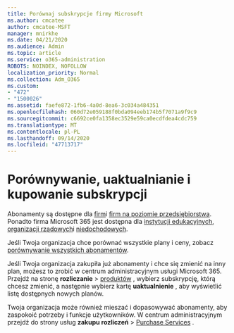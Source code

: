 ```yaml
---
title: Porównaj subskrypcje firmy Microsoft
ms.author: cmcatee
author: cmcatee-MSFT
manager: mnirkhe
ms.date: 04/21/2020
ms.audience: Admin
ms.topic: article
ms.service: o365-administration
ROBOTS: NOINDEX, NOFOLLOW
localization_priority: Normal
ms.collection: Adm_O365
ms.custom:
- "472"
- "1500026"
ms.assetid: faefe872-1fb6-4a0d-8ea6-3c034a484351
ms.openlocfilehash: 060d72e059188f0bda094eeb174b5f7071a9f9c9
ms.sourcegitcommit: c6692ce0fa1358ec3529e59ca0ecdfdea4cdc759
ms.translationtype: MT
ms.contentlocale: pl-PL
ms.lasthandoff: 09/14/2020
ms.locfileid: "47713717"
---
```

# <a name="compare-upgrade-or-purchase-subscriptions"></a>Porównywanie, uaktualnianie i kupowanie subskrypcji
  
Abonamenty są dostępne dla [firm](https://products.office.com/compare-all-microsoft-office-products?tab=2)i [firm na poziomie przedsiębiorstwa](https://products.office.com/business/compare-more-office-365-for-business-plans). Ponadto firma Microsoft 365 jest dostępna dla [instytucji edukacyjnych](https://products.office.com/academic/compare-office-365-education-plans), [organizacji rządowych](https://products.office.com/government/compare-office-365-government-plans)i [niedochodowych](https://products.office.com/nonprofit/office-365-nonprofit-plans-and-pricing?tab=1).
  
Jeśli Twoja organizacja chce porównać wszystkie plany i ceny, zobacz [porównywanie wszystkich abonamentów](https://products.office.com/business/compare-more-office-365-for-business-plans).
  
Jeśli Twoja organizacja zakupiła już abonamenty i chce się zmienić na inny plan, możesz to zrobić w centrum administracyjnym usługi Microsoft 365. Przejdź na stronę **rozliczanie** \> [produktów](https://go.microsoft.com/fwlink/p/?linkid=842054) , wybierz subskrypcję, którą chcesz zmienić, a następnie wybierz kartę **uaktualnienie** , aby wyświetlić listę dostępnych nowych planów.
  
Twoja organizacja może również mieszać i dopasowywać abonamenty, aby zaspokoić potrzeby i funkcje użytkowników. W centrum administracyjnym przejdź do strony usług **zakupu rozliczeń** \> [Purchase Services](https://go.microsoft.com/fwlink/p/?linkid=868433) .
